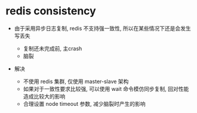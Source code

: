 # redis consistency

* 由于采用异步日志复制, redis 不支持强一致性, 所以在某些情况下还是会发生写丢失
    * 复制还未完成前, 主crash
    * 脑裂

* 解决
    * 不使用 redis 集群, 仅使用 master-slave 架构
    * 如果对于一致性要求比较强, 可以使用 wait 命令模仿同步复制, 回对性能造成比较大的影响
    * 合理设置 node timeout 参数, 减少脑裂时产生的影响
